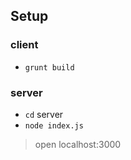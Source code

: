 ## Setup

### client

- `grunt build`

### server

- `cd` server
- `node index.js`

> open localhost:3000

